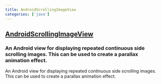 ```yaml
---
title: AndroidScrollingImageView
categories: ['java']
---
```

## [AndroidScrollingImageView](https://github.com/Q42/AndroidScrollingImageView)

### An Android view for displaying repeated continuous side scrolling images. This can be used to create a parallax animation effect.


An Android view for displaying repeated continuous side scrolling images. This can be used to create a parallax animation effect.
